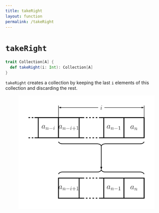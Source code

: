 ```yaml
---
title: takeRight
layout: function
permalink: /takeRight
---
```


# `takeRight`

~~~ scala
trait Collection[A] {
  def takeRight(i: Int): Collection[A]
}
~~~

`takeRight` creates a collection by keeping the last `i` elements of this collection and discarding the rest.

<figure class="diagram">
  <img src="images/takeRight.svg" alt="takeRight function">
  <!-- <figcaption class="diagram-desc"></figcaption> -->
</figure>
